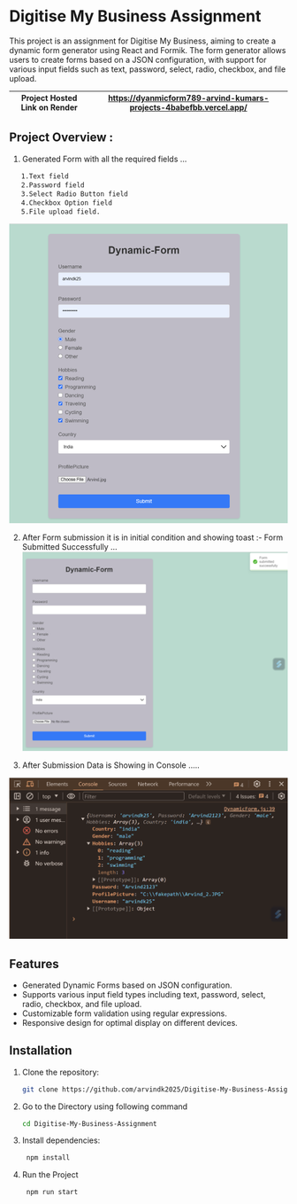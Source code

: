 # Digitise My Business Assignment

This project is an assignment for Digitise My Business, aiming to create a dynamic form generator using React and Formik. The form generator allows users to create forms based on a JSON configuration, with support for various input fields such as text, password, select, radio, checkbox, and file upload.

| Project Hosted Link on Render |https://dyanmicform789-arvind-kumars-projects-4babefbb.vercel.app/|
|---|---|

## Project Overview :

1. Generated Form with all the required fields ...
```
   1.Text field
   2.Password field
   3.Select Radio Button field
   4.Checkbox Option field
   5.File upload field.
``` 
![Digitise-My-Business-Assignment](./assets_2/1.png?raw=true "Digitise-My-Business-Assignment")

2. After Form submission it is in initial condition and showing toast :- Form Submitted Successfully ...
![Digitise-My-Business-Assignment](./assets_2/3.png?raw=true "Digitise-My-Business-Assignment")

3. After Submission Data is Showing in Console .....

![Digitise-My-Business-Assignment](./assets_2/4.png?raw=true "Digitise-My-Business-Assignment")

## Features

- Generated Dynamic Forms based on JSON configuration.
- Supports various input field types including text, password, select, radio, checkbox, and file upload.
- Customizable form validation using regular expressions.
- Responsive design for optimal display on different devices.

## Installation

1. Clone the repository:

   ```bash
   git clone https://github.com/arvindk2025/Digitise-My-Business-Assignment.git
2. Go to the Directory using following command

   ```bash
   cd Digitise-My-Business-Assignment
3. Install dependencies:

   ```bash
    npm install
4. Run the Project 

   ```bash
    npm run start


